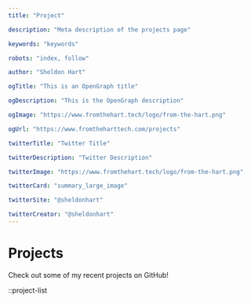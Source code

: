 ```yaml
---
title: "Project"

description: "Meta description of the projects page"

keywords: "keywords"

robots: "index, follow"

author: "Sheldon Hart"

ogTitle: "This is an OpenGraph title"

ogDescription: "This is the OpenGraph description"

ogImage: "https://www.fromthehart.tech/logo/from-the-hart.png"

ogUrl: "https://www.fromtheharttech.com/projects"

twitterTitle: "Twitter Title"

twitterDescription: "Twitter Description"

twitterImage: "https://www.fromthehart.tech/logo/from-the-hart.png"

twitterCard: "summary_large_image"

twitterSite: "@sheldonhart"

twitterCreator: "@sheldonhart"
---
```


# Projects

Check out some of my recent projects on GitHub!

::project-list
